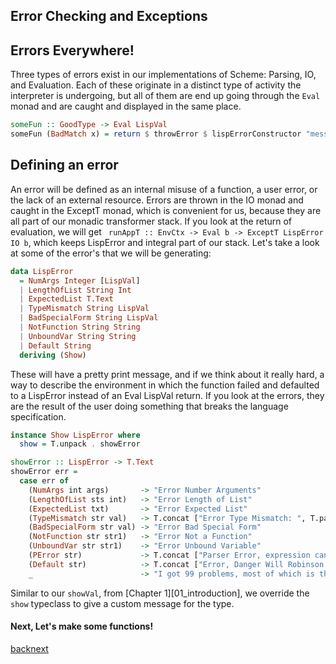 Error Checking and Exceptions
------------
## Errors Everywhere!
Three types of errors exist in our implementations of Scheme: Parsing, IO, and Evaluation. Each of these originate in a distinct type of activity the interpreter is undergoing, but all of them are end up going through the `Eval` monad and are caught and displayed in the same place.
```Haskell
someFun :: GoodType -> Eval LispVal
someFun (BadMatch x) = return $ throwError $ lispErrorConstructor "message we send"
```

## Defining an error
An error will be defined as an internal misuse of a function, a user error, or the lack of an external resource. Errors are thrown in the IO monad and caught in the ExceptT monad, which is convenient for us, because they are all part of our monadic transformer stack. If you look at the return of evaluation, we will get ` runAppT :: EnvCtx -> Eval b -> ExceptT LispError IO b`, which keeps LispError and integral part of our stack. Let's take a look at some of the error's that we will be generating:
```Haskell
data LispError
  = NumArgs Integer [LispVal]
  | LengthOfList String Int
  | ExpectedList T.Text
  | TypeMismatch String LispVal
  | BadSpecialForm String LispVal
  | NotFunction String String
  | UnboundVar String String
  | Default String
  deriving (Show)
```
These will have a pretty print message, and if we think about it really hard, a way to describe the environment in which the function failed and defaulted to a LispError instead of an Eval LispVal return. If you look at the errors, they are the result of the user doing something that breaks the language specification.


```Haskell
instance Show LispError where
  show = T.unpack . showError

showError :: LispError -> T.Text
showError err =
  case err of
    (NumArgs int args)       -> "Error Number Arguments"
    (LengthOfList sts int)   -> "Error Length of List"
    (ExpectedList txt)       -> "Error Expected List"
    (TypeMismatch str val)   -> T.concat ["Error Type Mismatch: ", T.pack str, showVal val]
    (BadSpecialForm str val) -> "Error Bad Special Form"
    (NotFunction str str1)   -> "Error Not a Function"
    (UnboundVar str str1)    -> "Error Unbound Variable"
    (PError str)             -> T.concat ["Parser Error, expression cannot evaluate: ",T.pack str]
    (Default str)            -> T.concat ["Error, Danger Will Robinson! ", T.pack str]
    _                        -> "I got 99 problems, most of which is the parser"
```
 Similar to our `showVal`, from [Chapter 1][01_introduction], we override the `show` typeclass to give a custom message for the type.

 #### Next, Let's make some functions!
 [back](03_evaluation.md)[next](05_primitives.md)
